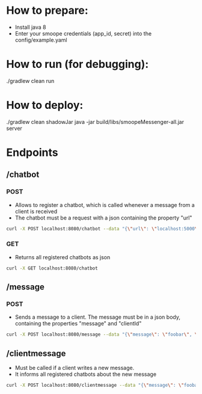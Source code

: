 # How to prepare:

* Install java 8
* Enter your smoope credentials (app_id, secret) into the config/example.yaml

# How to run (for debugging):

./gradlew clean run

# How to deploy:

./gradlew clean shadowJar
java -jar build/libs/smoopeMessenger-all.jar server

# Endpoints

## /chatbot
### POST
* Allows to register a chatbot, which is called whenever a message from a client is received
* The chatbot must be a request with a json containing the property "url"

```bash
curl -X POST localhost:8080/chatbot --data "{\"url\": \"localhost:5000\"}" -H "Content-Type: application/json"
```

### GET
* Returns all registered chatbots as json

```bash
curl -X GET localhost:8080/chatbot
```

## /message

### POST
* Sends a message to a client. The message must be in a json body, containing the properties "message" and "clientId"

```bash
curl -X POST localhost:8080/message --data "{\"message\": \"foobar\", \"clientId\": \"123\"}" -H "Content-Type: application/json"
```

## /clientmessage
* Must be called if a client writes a new message.
* It informs all registered chatbots about the new message

```bash
curl -X POST localhost:8080/clientmessage --data "{\"message\": \"foobar\", \"clientId\": \"123\"}" -H "Content-Type: application/json"
```
